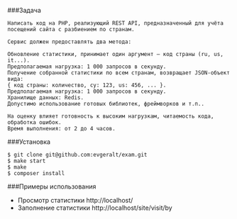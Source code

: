 ###Задача

```
Написать код на PHP, реализующий REST API, предназначенный для учёта посещений сайта с разбиением по странам.

Сервис должен предоставлять два метода:

Обновление статистики, принимает один аргумент – код страны (ru, us, it...).
Предполагаемая нагрузка: 1 000 запросов в секунду.
Получение собранной статистики по всем странам, возвращает JSON-объект вида:
{ код страны: количество, cy: 123, us: 456, ... }. 
Предполагаемая нагрузка: 1 000 запросов в секунду.
Хранилище данных: Redis.
Допустимо использование готовых библиотек, фреймворков и т.п..

На оценку влияет готовность к высоким нагрузкам, читаемость кода, обработка ошибок.
Время выполнения: от 2 до 4 часов.
```

###Установка

```
$ git clone git@github.com:evgeralt/exam.git
$ make start
$ make
$ composer install
```

###Примеры использования
- Просмотр статистики http://localhost/
- Заполнение статистики http://localhost/site/visit/by
